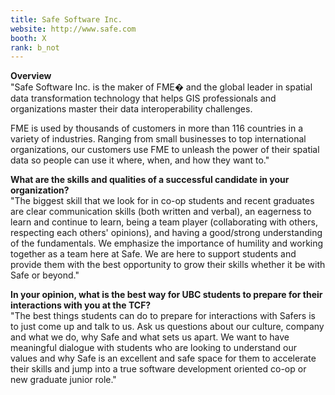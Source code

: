 ```yaml
---
title: Safe Software Inc.
website: http://www.safe.com
booth: X
rank: b_not
---
```

**Overview**  
"Safe Software Inc. is the maker of FME� and the global leader in spatial data transformation technology that helps GIS professionals and organizations master their data interoperability challenges.

FME is used by thousands of customers in more than 116 countries in a variety of industries. Ranging from small businesses to top international organizations, our customers use FME to unleash the power of their spatial data so people can use it where, when, and how they want to."
  
**What are the skills and qualities of a successful candidate in your organization?**  
"The biggest skill that we look for in co-op students and recent graduates are clear communication skills (both written and verbal), an eagerness to learn and continue to learn, being a team player (collaborating with others, respecting each others' opinions), and having a good/strong understanding of the fundamentals. We emphasize the importance of humility and working together as a team here at Safe. We are here to support students and provide them with the best opportunity to grow their skills whether it be with Safe or beyond."
  
**In your opinion, what is the best way for UBC students to prepare for their interactions with you at the TCF?**  
"The best things students can do to prepare for interactions with Safers is to just come up and talk to us. Ask us questions about our culture, company and what we do, why Safe and what sets us apart. We want to have meaningful dialogue with students who are looking to understand our values and why Safe is an excellent and safe space for them to accelerate their skills and jump into a true software development oriented co-op or new graduate junior role."
